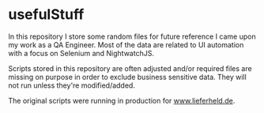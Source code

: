# usefulStuff

In this repository I store some random files for future reference I came upon my work as a QA Engineer. Most of the data are related to UI automation with a focus on Selenium and NightwatchJS.

Scripts stored in this repository are often adjusted and/or required files are missing on purpose in order to exclude business sensitive data. They will not run unless they're modified/added. 

The original scripts were running in production for www.lieferheld.de.
